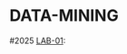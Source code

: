# DATA-MINING
#2025
[LAB-01](https://github.com/keerthana-24-dharmaram/DATA-MINING/blob/main/Lab_01.ipynb):
